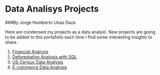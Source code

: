 # Data Analisys Projects 

###By Jorge Humberto Unas Daza

Here are condensed my projects as a data analyst. New projects are going to be added to this portafolio each time I find some interesting insights to share.

1. <a> [Financial Analysis](https://github.com/jorgeUnas/Financial_Analysis) </a>
2. <a> [Deforestation Analysis with SQL](https://github.com/jorgeUnas/Deforestation_Analysis_SQL/blob/main/README.md) </a>
3. <a> [US Census Data Analysis](https://github.com/jorgeUnas/US_Census_Data_Analysis/blob/main/README.md) </a>
4. <a> [E-commerce Data Analysis](https://github.com/jorgeUnas/E-commerce_Data_Analysis/blob/main/README.md) </a>

